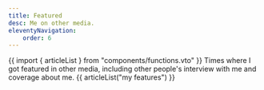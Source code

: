 ```yaml
---
title: Featured
desc: Me on other media.
eleventyNavigation:
    order: 6
---
```

{{ import { articleList } from "components/functions.vto" }}
Times where I got featured in other media, including other people's interview with me and coverage about me.
{{ articleList("my features") }}
